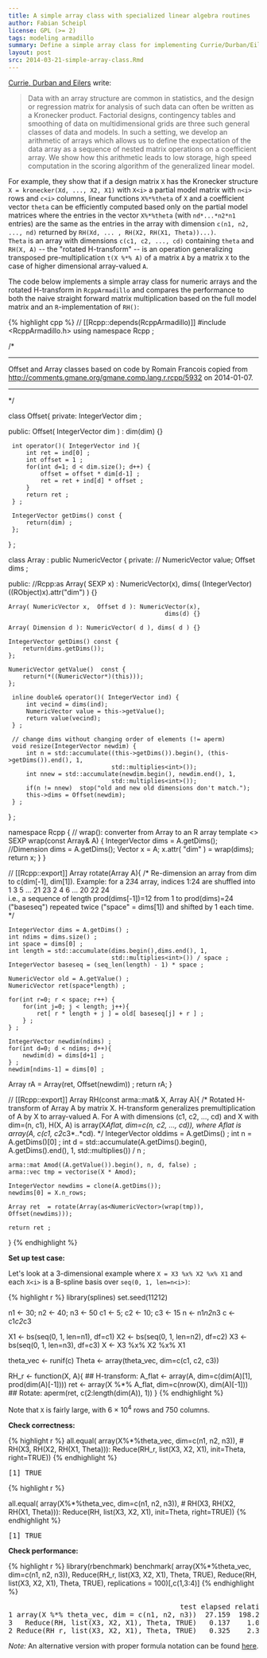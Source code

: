 ```yaml
---
title: A simple array class with specialized linear algebra routines
author: Fabian Scheipl
license: GPL (>= 2)
tags: modeling armadillo
summary: Define a simple array class for implementing Currie/Durban/Eilers "generalized linear array models".  
layout: post
src: 2014-03-21-simple-array-class.Rmd
---
```


[Currie, Durban and Eilers](http://www.macs.hw.ac.uk/~iain/research/RSSB.2006.pdf) write:

> Data with an array structure are common in statistics, and the design or
> regression matrix for analysis of such data can often be written as a
> Kronecker product. Factorial designs, contingency tables and smoothing of
> data on multidimensional grids are three such general classes of data and
> models. In such a setting, we develop an arithmetic of arrays which allows
> us to define the expectation of the data array as a sequence of nested
> matrix operations on a coefficient array. We show how this arithmetic leads
> to low storage, high speed computation in the scoring algorithm of the
> generalized linear model.

For example, they show that if a design matrix `X` has the Kronecker
structure `X = kronecker(Xd, ..., X2, X1)` with `X<i>` a partial model matrix
with `n<i>` rows and `c<i>` columns, linear functions `X%*%theta` of `X` and
a coefficient vector `theta` can be efficiently computed based only on the
partial model matrices where the entries in the vector `X%*%theta` (with
`nd*...*n2*n1` entries) are the same as the entries in the array with
dimension `c(n1, n2, ..., nd)` returned by `RH(Xd, ... , RH(X2, RH(X1,
Theta))...)`.  
`Theta` is an array with dimensions `c(c1, c2, ..., cd)` containing `theta` and `RH(X, A)` -- the "rotated H-transform" -- is an operation generalizing transposed pre-multiplication `t(X %*% A)` of a matrix `A` by a matrix `X` to the case of higher dimensional array-valued `A`. 

The code below implements a simple array class for numeric arrays and the
rotated H-transform in `RcppArmadillo` and compares the performance to both
the naive straight forward matrix multiplication based on the full model
matrix and an `R`-implementation of `RH()`: 


{% highlight cpp %}
// [[Rcpp::depends(RcppArmadillo)]]
#include <RcppArmadillo.h>
using namespace Rcpp ;

/*
******************************************************************************
Offset and Array classes based on code by Romain Francois copied from
http://comments.gmane.org/gmane.comp.lang.r.rcpp/5932 on 2014-01-07.
******************************************************************************
*/

class Offset{
private:
     IntegerVector dim ;

public:
     Offset( IntegerVector dim ) : dim(dim) {}

     int operator()( IntegerVector ind ){
         int ret = ind[0] ;
         int offset = 1 ;
         for(int d=1; d < dim.size(); d++) {
             offset = offset * dim[d-1] ; 
             ret = ret + ind[d] * offset ;
         }
         return ret ;
     } ;
     
     IntegerVector getDims() const {
         return(dim) ;
     };

} ;

class Array : public NumericVector {
private:
     // NumericVector value;
     Offset dims ;

public:
    //Rcpp:as
    Array( SEXP x) : NumericVector(x), 
                     dims( (IntegerVector)((RObject)x).attr("dim") ) {}
    
    Array( NumericVector x,  Offset d ): NumericVector(x), 
                                                dims(d) {}
    
    Array( Dimension d ): NumericVector( d ), dims( d ) {}

    IntegerVector getDims() const {
        return(dims.getDims());
    };
     
    NumericVector getValue()  const {
        return(*((NumericVector*)(this)));
    };
     
     inline double& operator()( IntegerVector ind) {
         int vecind = dims(ind);
         NumericVector value = this->getValue();  
         return value(vecind);
     } ;
     
     // change dims without changing order of elements (!= aperm)
     void resize(IntegerVector newdim) {
         int n = std::accumulate((this->getDims()).begin(), (this->getDims()).end(), 1, 
                                 std::multiplies<int>());
         int nnew = std::accumulate(newdim.begin(), newdim.end(), 1, 
                                 std::multiplies<int>());
         if(n != nnew)  stop("old and new old dimensions don't match.");
         this->dims = Offset(newdim);
     } ;
     
} ;

namespace Rcpp {
    // wrap(): converter from Array to an R array
    template <> SEXP wrap(const Array& A) {
        IntegerVector dims = A.getDims();
        //Dimension dims = A.getDims();
        Vector<REALSXP> x = A;
        x.attr( "dim" ) = wrap(dims);
        return x; 
    }
}

// [[Rcpp::export]]
Array rotate(Array A){
    /* 
    Re-dimension an array from dim to c(dim[-1], dim[1]).
    Example: for a 2*3*4 array, indices 1:24 are shuffled into  
    1 3 5 ... 21 23 2 4 6 ... 20 22 24  
    i.e., a sequence of length prod(dims[-1])=12 from 1 to prod(dims)=24 
    ("baseseq") repeated twice ("space" = dims[1]) and shifted by 1 each time.
    */
     
    IntegerVector dims = A.getDims() ;
    int ndims = dims.size() ;
    int space = dims[0] ;
    int length = std::accumulate(dims.begin(),dims.end(), 1, 
                                 std::multiplies<int>()) / space ;
    IntegerVector baseseq = (seq_len(length) - 1) * space ;
    
    NumericVector old = A.getValue() ; 
    NumericVector ret(space*length) ; 
    
    for(int r=0; r < space; r++) {
        for(int j=0; j < length; j++){
            ret[ r * length + j ] = old[ baseseq[j] + r ] ;
        } ;
    } ;
    
    IntegerVector newdim(ndims) ;
    for(int d=0; d < ndims; d++){
        newdim(d) = dims[d+1] ;
    } ; 
    newdim[ndims-1] = dims[0] ;  
    
   Array rA = Array(ret, Offset(newdim)) ;
   return rA;
}

// [[Rcpp::export]]
Array RH(const arma::mat& X, Array A){
    /* 
    Rotated H-transform of Array A by matrix X.
    H-transform generalizes premultiplication of A by X to array-valued A.
    For A with dimensions (c1, c2, ..., cd) and X with dim=(n, c1),
    H(X, A) is array(X*Aflat, dim=c(n, c2, ..., cd)), where Aflat is 
    array(A, c(c1, c2*c3*..*cd).
    */
    IntegerVector olddims = A.getDims() ;
    int n = A.getDims()[0] ;
    int d = std::accumulate(A.getDims().begin(), A.getDims().end(), 1, 
                                 std::multiplies<int>()) / n ;
    
    arma::mat Amod((A.getValue()).begin(), n, d, false) ;
    arma::vec tmp = vectorise(X * Amod);
     
    IntegerVector newdims = clone(A.getDims());
    newdims[0] = X.n_rows; 
    
    Array ret  = rotate(Array(as<NumericVector>(wrap(tmp)), Offset(newdims)));
    
    return ret ; 
}
{% endhighlight %}


**Set up test case:**

Let's look at a 3-dimensional example where `X = X3 %x% X2 %x% X1` and
each `X<i>` is a B-spline basis over `seq(0, 1, len=n<i>)`:


{% highlight r %}
library(splines)
set.seed(11212)

n1 <- 30; n2 <- 40; n3 <- 50
c1 <- 5; c2 <- 10; c3 <- 15
n <- n1*n2*n3
c <- c1*c2*c3

X1 <- bs(seq(0, 1, len=n1), df=c1)
X2 <- bs(seq(0, 1, len=n2), df=c2)
X3 <- bs(seq(0, 1, len=n3), df=c3)
X <- X3 %x% X2 %x% X1

theta_vec <- runif(c)
Theta <- array(theta_vec, dim=c(c1, c2, c3))

RH_r <- function(X, A){
    ## H-transform:
    A_flat <- array(A, dim=c(dim(A)[1], prod(dim(A)[-1])))
    ret <- array(X %*% A_flat, dim=c(nrow(X), dim(A)[-1]))
    ## Rotate:
    aperm(ret, c(2:length(dim(A)), 1))
}
{% endhighlight %}

Note that `X` is fairly large, with 6 &times; 10<sup>4</sup> rows and 750 columns.

**Check correctness:**

{% highlight r %}
all.equal(
    array(X%*%theta_vec, dim=c(n1, n2, n3)),
    # RH(X3, RH(X2, RH(X1, Theta))):
    Reduce(RH_r,
           list(X3, X2, X1),
           init=Theta,
           right=TRUE))
{% endhighlight %}



<pre class="output">
[1] TRUE
</pre>



{% highlight r %}

all.equal(
    array(X%*%theta_vec, dim=c(n1, n2, n3)),
    # RH(X3, RH(X2, RH(X1, Theta))):
    Reduce(RH,
           list(X3, X2, X1),
           init=Theta,
           right=TRUE))
{% endhighlight %}



<pre class="output">
[1] TRUE
</pre>



**Check performance:**

{% highlight r %}
library(rbenchmark)
benchmark(
    array(X%*%theta_vec, dim=c(n1, n2, n3)),
    Reduce(RH_r,
           list(X3, X2, X1),
           Theta,
           TRUE),
    Reduce(RH,
           list(X3, X2, X1),
           Theta,
           TRUE),
    replications =  100)[,c(1,3:4)]
{% endhighlight %}



<pre class="output">
                                         test elapsed relative
1 array(X %*% theta_vec, dim = c(n1, n2, n3))  27.159  198.241
3   Reduce(RH, list(X3, X2, X1), Theta, TRUE)   0.137    1.000
2 Reduce(RH_r, list(X3, X2, X1), Theta, TRUE)   0.325    2.372
</pre>


*Note:* An alternative version with proper formula notation can be found [here](http://rpubs.com/fabian-s/arraycpp).
